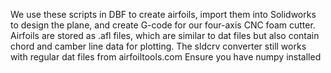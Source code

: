 We use these scripts in DBF to create airfoils, import them into Solidworks to design the plane, and create G-code for our four-axis CNC foam cutter.
Airfoils are stored as .afl files, which are similar to dat files but also contain chord and camber line data for plotting.
The sldcrv converter still works with regular dat files from airfoiltools.com
Ensure you have numpy installed

